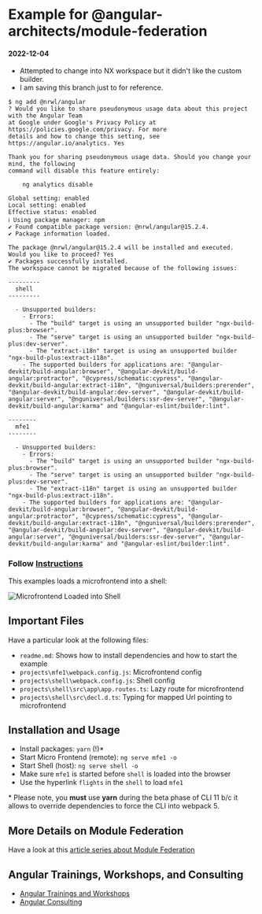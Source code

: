 # Example for @angular-architects/module-federation

#### 2022-12-04
- Attempted to change into NX workspace but it didn't like the custom builder.
- I am saving this branch just to for reference.

```
$ ng add @nrwl/angular
? Would you like to share pseudonymous usage data about this project with the Angular Team
at Google under Google's Privacy Policy at https://policies.google.com/privacy. For more
details and how to change this setting, see https://angular.io/analytics. Yes

Thank you for sharing pseudonymous usage data. Should you change your mind, the following
command will disable this feature entirely:

    ng analytics disable

Global setting: enabled
Local setting: enabled
Effective status: enabled
ℹ Using package manager: npm
✔ Found compatible package version: @nrwl/angular@15.2.4.
✔ Package information loaded.

The package @nrwl/angular@15.2.4 will be installed and executed.
Would you like to proceed? Yes
✔ Packages successfully installed.
The workspace cannot be migrated because of the following issues:

---------
  shell
---------

  - Unsupported builders:
    - Errors:
      - The "build" target is using an unsupported builder "ngx-build-plus:browser".
      - The "serve" target is using an unsupported builder "ngx-build-plus:dev-server".
      - The "extract-i18n" target is using an unsupported builder "ngx-build-plus:extract-i18n".
    - The supported builders for applications are: "@angular-devkit/build-angular:browser", "@angular-devkit/build-angular:protractor", "@cypress/schematic:cypress", "@angular-devkit/build-angular:extract-i18n", "@nguniversal/builders:prerender", "@angular-devkit/build-angular:dev-server", "@angular-devkit/build-angular:server", "@nguniversal/builders:ssr-dev-server", "@angular-devkit/build-angular:karma" and "@angular-eslint/builder:lint".

--------
  mfe1
--------

  - Unsupported builders:
    - Errors:
      - The "build" target is using an unsupported builder "ngx-build-plus:browser".
      - The "serve" target is using an unsupported builder "ngx-build-plus:dev-server".
      - The "extract-i18n" target is using an unsupported builder "ngx-build-plus:extract-i18n".
    - The supported builders for applications are: "@angular-devkit/build-angular:browser", "@angular-devkit/build-angular:protractor", "@cypress/schematic:cypress", "@angular-devkit/build-angular:extract-i18n", "@nguniversal/builders:prerender", "@angular-devkit/build-angular:dev-server", "@angular-devkit/build-angular:server", "@nguniversal/builders:ssr-dev-server", "@angular-devkit/build-angular:karma" and "@angular-eslint/builder:lint".

```

### Follow [Instructions](https://github.com/manfredsteyer/ng-conf-2022-lab/blob/main/readme.md)

This examples loads a microfrontend into a shell:

![Microfrontend Loaded into Shell](./result.png)

## Important Files

Have a particular look at the following files:

- ``readme.md``: Shows how to install dependencies and how to start the example
- ``projects\mfe1\webpack.config.js``: Microfrontend config
- ``projects\shell\webpack.config.js``: Shell config
- ``projects\shell\src\app\app.routes.ts``: Lazy route for microfrontend
- ``projects\shell\src\decl.d.ts``: Typing for mapped Url pointing to microfrontend

## Installation and Usage

- Install packages: ``yarn`` (!)*
- Start Micro Frontend (remote): ``ng serve mfe1 -o``
- Start Shell (host): ``ng serve shell -o``
- Make sure ``mfe1`` is started before ``shell`` is loaded into the browser
- Use the hyperlink ``flights`` in the ``shell`` to load `mfe1`

\* Please note, you **must** use **yarn** during the beta phase of CLI 11 b/c it allows to override dependencies to force the CLI into webpack 5.

## More Details on Module Federation

Have a look at this [article series about Module Federation](https://www.angulararchitects.io/aktuelles/the-microfrontend-revolution-part-2-module-federation-with-angular/)

## Angular Trainings, Workshops, and Consulting

- [Angular Trainings and Workshops](https://www.angulararchitects.io/en/angular-workshops/)
- [Angular Consulting](https://www.angulararchitects.io/en/consulting/)
